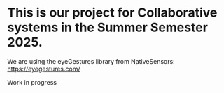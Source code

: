 # This is our project for Collaborative systems in the Summer Semester 2025. 

We are using the eyeGestures library from NativeSensors: https://eyegestures.com/

Work in progress

